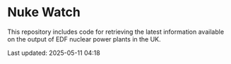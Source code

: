 # Nuke Watch

This repository includes code for retrieving the latest information available on the output of EDF nuclear power plants in the UK.

Last updated: 2025-05-11 04:18